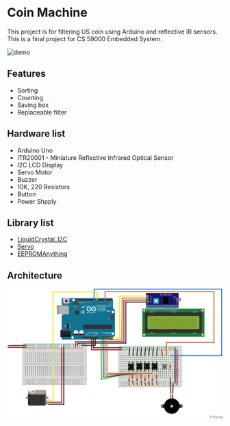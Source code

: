 # Coin Machine

This project is for filtering US coin using Arduino and reflective IR sensors.
This is a final project for CS 59000 Embedded System.

![demo](https://github.com/Ronaldzzzzz/coin-machine/blob/main/img/demo.gif)

## Features

* Sorting
* Counting
* Saving box
* Replaceable filter

## Hardware list

* Arduino Uno
* ITR20001 - Miniature Reflective Infrared Optical Sensor
* I2C LCD Display
* Servo Motor
* Buzzer
* 10K, 220 Resistors
* Button
* Power Shpply

## Library list

* [LiquidCrystal_I2C](https://github.com/johnrickman/LiquidCrystal_I2C)
* [Servo](https://www.arduino.cc/reference/en/libraries/servo/)
* [EEPROMAnything](https://playground.arduino.cc/Code/EEPROMWriteAnything/)

## Architecture

![architecture](https://github.com/Ronaldzzzzz/coin-machine/blob/main/img/coinMachine.png)